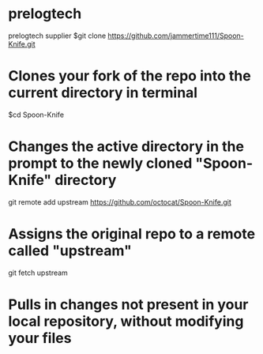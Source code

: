 prelogtech
==========

prelogtech supplier
$git clone https://github.com/jammertime111/Spoon-Knife.git
# Clones your fork of the repo into the current directory in terminal
$cd Spoon-Knife
# Changes the active directory in the prompt to the newly cloned "Spoon-Knife" directory

git remote add upstream https://github.com/octocat/Spoon-Knife.git
# Assigns the original repo to a remote called "upstream"

git fetch upstream
# Pulls in changes not present in your local repository, without modifying your files
